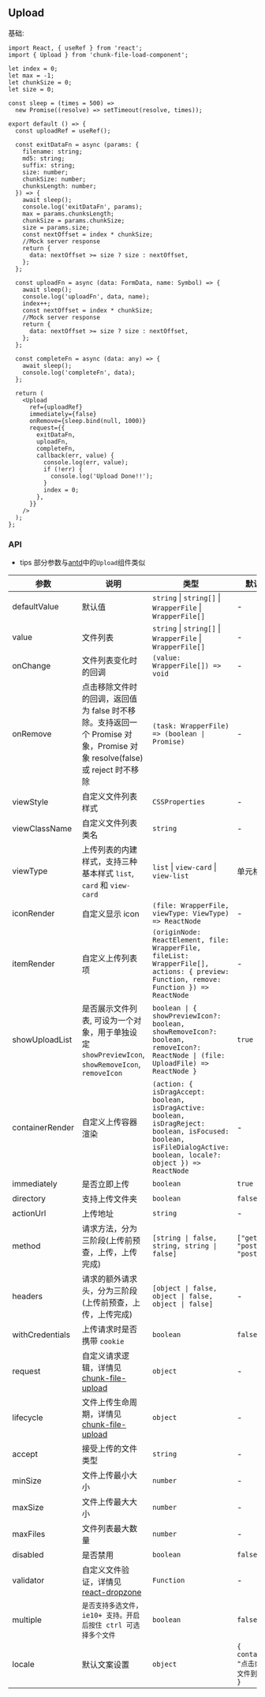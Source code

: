 ## Upload

基础:

```tsx
import React, { useRef } from 'react';
import { Upload } from 'chunk-file-load-component';

let index = 0;
let max = -1;
let chunkSize = 0;
let size = 0;

const sleep = (times = 500) =>
  new Promise((resolve) => setTimeout(resolve, times));

export default () => {
  const uploadRef = useRef();

  const exitDataFn = async (params: {
    filename: string;
    md5: string;
    suffix: string;
    size: number;
    chunkSize: number;
    chunksLength: number;
  }) => {
    await sleep();
    console.log('exitDataFn', params);
    max = params.chunksLength;
    chunkSize = params.chunkSize;
    size = params.size;
    const nextOffset = index * chunkSize;
    //Mock server response
    return {
      data: nextOffset >= size ? size : nextOffset,
    };
  };

  const uploadFn = async (data: FormData, name: Symbol) => {
    await sleep();
    console.log('uploadFn', data, name);
    index++;
    const nextOffset = index * chunkSize;
    //Mock server response
    return {
      data: nextOffset >= size ? size : nextOffset,
    };
  };

  const completeFn = async (data: any) => {
    await sleep();
    console.log('completeFn', data);
  };

  return (
    <Upload
      ref={uploadRef}
      immediately={false}
      onRemove={sleep.bind(null, 1000)}
      request={{
        exitDataFn,
        uploadFn,
        completeFn,
        callback(err, value) {
          console.log(err, value);
          if (!err) {
            console.log('Upload Done!!');
          }
          index = 0;
        },
      }}
    />
  );
};
```

<!-- 生命周期:
```tsx

```

自定义请求:
```tsx

```

上传受控:
```tsx

```

自定义上传验证:
```tsx

```

自定义上传样式:
```tsx

``` -->

### API

- tips 部分参数与[antd](https://github.com/ant-design/ant-design)中的`Upload`组件类似

| 参数            | 说明                                                                                                                     | 类型                                                                                                                                                               | 默认值                                  |
| --------------- | ------------------------------------------------------------------------------------------------------------------------ | ------------------------------------------------------------------------------------------------------------------------------------------------------------------ | --------------------------------------- |
| defaultValue    | 默认值                                                                                                                   | `string` &#124; `string[]` &#124; `WrapperFile` &#124; `WrapperFile[]`                                                                                             | -                                       |
| value           | 文件列表                                                                                                                 | `string` &#124; `string[]` &#124; `WrapperFile` &#124; `WrapperFile[]`                                                                                             | -                                       |
| onChange        | 文件列表变化时的回调                                                                                                     | `(value: WrapperFile[]) => void`                                                                                                                                   | -                                       |
| onRemove        | 点击移除文件时的回调，返回值为 false 时不移除。支持返回一个 Promise 对象，Promise 对象 resolve(false) 或 reject 时不移除 | `(task: WrapperFile) => (boolean \| Promise)`                                                                                                                      | -                                       |
| viewStyle       | 自定义文件列表样式                                                                                                       | `CSSProperties`                                                                                                                                                    | -                                       |
| viewClassName   | 自定义文件列表类名                                                                                                       | `string`                                                                                                                                                           | -                                       |
| viewType        | 上传列表的内建样式，支持三种基本样式 `list`, `card` 和 `view-card`                                                       | `list` &#124; `view-card` &#124; `view-list`                                                                                                                       | 单元格                                  |
| iconRender      | 自定义显示 icon                                                                                                          | `(file: WrapperFile, viewType: ViewType) => ReactNode`                                                                                                             | -                                       |
| itemRender      | 自定义上传列表项                                                                                                         | `(originNode: ReactElement, file: WrapperFile, fileList: WrapperFile[], actions: { preview: Function, remove: Function }) => ReactNode`                            | -                                       |
| showUploadList  | 是否展示文件列表, 可设为一个对象，用于单独设定 `showPreviewIcon`, `showRemoveIcon`, `removeIcon`                         | `boolean \| { showPreviewIcon?: boolean, showRemoveIcon?: boolean, removeIcon?: ReactNode \| (file: UploadFile) => ReactNode }`                                    | `true`                                  |
| containerRender | 自定义上传容器渲染                                                                                                       | `(action: { isDragAccept: boolean, isDragActive: boolean, isDragReject: boolean, isFocused: boolean, isFileDialogActive: boolean, locale?: object }) => ReactNode` | -                                       |
| immediately     | 是否立即上传                                                                                                             | `boolean`                                                                                                                                                          | `true`                                  |
| directory       | 支持上传文件夹                                                                                                           | `boolean`                                                                                                                                                          | `false`                                 |
| actionUrl       | 上传地址                                                                                                                 | `string`                                                                                                                                                           | -                                       |
| method          | 请求方法，分为三阶段(上传前预查，上传，上传完成)                                                                         | `[string \| false, string, string \| false]`                                                                                                                       | `["get", "post", "post]`                |
| headers         | 请求的额外请求头，分为三阶段(上传前预查，上传，上传完成)                                                                 | `[object \| false, object \| false, object \| false]`                                                                                                              | -                                       |
| withCredentials | 上传请求时是否携带 `cookie`                                                                                              | `boolean`                                                                                                                                                          | `false`                                 |
| request         | 自定义请求逻辑，详情见[chunk-file-upload](https://github.com/food-billboard/chunk-file-load)                             | `object`                                                                                                                                                           | -                                       |
| lifecycle       | 文件上传生命周期，详情见[chunk-file-upload](https://github.com/food-billboard/chunk-file-load)                           | `object`                                                                                                                                                           | -                                       |
| accept          | 接受上传的文件类型                                                                                                       | `string`                                                                                                                                                           | -                                       |
| minSize         | 文件上传最小大小                                                                                                         | `number`                                                                                                                                                           | -                                       |
| maxSize         | 文件上传最大大小                                                                                                         | `number`                                                                                                                                                           | -                                       |
| maxFiles        | 文件列表最大数量                                                                                                         | `number`                                                                                                                                                           | -                                       |
| disabled        | 是否禁用                                                                                                                 | `boolean`                                                                                                                                                          | `false`                                 |
| validator       | 自定义文件验证，详情见[react-dropzone](https://github.com/react-dropzone/react-dropzone)                                 | `Function`                                                                                                                                                         | -                                       |
| multiple        | `是否支持多选文件，ie10+ 支持。开启后按住 ctrl 可选择多个文件`                                                           | `boolean`                                                                                                                                                          | `false`                                 |
| locale          | 默认文案设置                                                                                                             | `object`                                                                                                                                                           | `{ container: "点击或拖拽文件到此处" }` |
